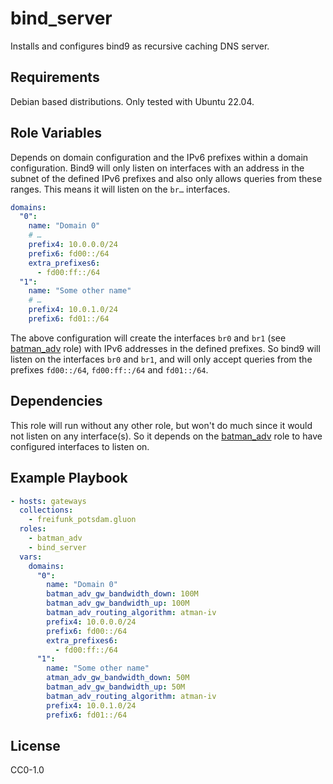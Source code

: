 # bind_server

Installs and configures bind9 as recursive caching DNS server.

## Requirements

Debian based distributions. Only tested with Ubuntu 22.04.

## Role Variables

Depends on domain configuration and the IPv6 prefixes within a domain
configuration. Bind9 will only listen on interfaces with an address in the
subnet of the defined IPv6 prefixes and also only allows queries from these
ranges. This means it will listen on the `br…` interfaces.

```yaml
domains:
  "0":
    name: "Domain 0"
    # …
    prefix4: 10.0.0.0/24
    prefix6: fd00::/64
    extra_prefixes6:
      - fd00:ff::/64
  "1":
    name: "Some other name"
    # …
    prefix4: 10.0.1.0/24
    prefix6: fd01::/64
```

The above configuration will create the interfaces `br0` and `br1` (see 
[batman_adv](../batman_adv/) role) with IPv6 addresses in the defined prefixes.
So bind9 will listen on the interfaces `br0` and `br1`, and will only accept
queries from the prefixes `fd00::/64`, `fd00:ff::/64` and `fd01::/64`.

## Dependencies

This role will run without any other role, but won't do much since it would not
listen on any interface(s). So it depends on the [batman_adv](../batman_adv/)
role to have configured interfaces to listen on.

## Example Playbook

```yaml
- hosts: gateways
  collections:
    - freifunk_potsdam.gluon
  roles:
    - batman_adv
    - bind_server
  vars:
    domains:
      "0":
        name: "Domain 0"
        batman_adv_gw_bandwidth_down: 100M
        batman_adv_gw_bandwidth_up: 100M
        batman_adv_routing_algorithm: atman-iv
        prefix4: 10.0.0.0/24
        prefix6: fd00::/64
        extra_prefixes6:
          - fd00:ff::/64
      "1":
        name: "Some other name"
        atman_adv_gw_bandwidth_down: 50M
        batman_adv_gw_bandwidth_up: 50M
        batman_adv_routing_algorithm: atman-iv
        prefix4: 10.0.1.0/24
        prefix6: fd01::/64
```
## License

CC0-1.0
